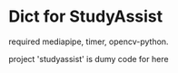# Dict for StudyAssist

required mediapipe, timer, opencv-python.

project 'studyassist' is dumy code for here
